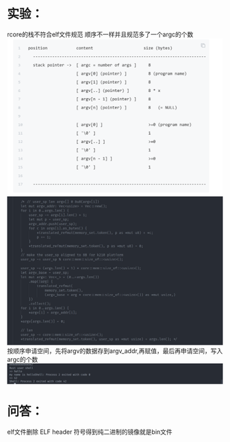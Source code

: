 # 实验：
rcore的栈不符合elf文件规范 顺序不一样并且规范多了一个argc的个数
![Alt text](image.png)
![Alt text](image-1.png)
按顺序申请空间，先将argv的数据存到argv_addr,再赋值，最后再申请空间，写入argc的个数
![Alt text](image-2.png)
# 问答：
elf文件删除 ELF header 符号得到纯二进制的镜像就是bin文件


